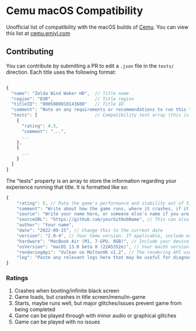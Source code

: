 # Cemu macOS Compatibility

Unofficial list of compatibility with the macOS builds of [Cemu](https://github.com/cemu-project/Cemu). You can view this list at [cemu.emiyl.com](https://cemu.emiyl.com/)

## Contributing

You can contribute by submitting a PR to edit a `.json` file in the `tests/` direction. Each title uses the following format:

```js

{
  "name": "Zelda Wind Waker HD",  // Title name
  "region": "EUR",                // Title region
  "titleID": "0005000010143600"   // Title ID
  "comment": "Note on any requirements or recommendations to run this title"
  "tests": [                      // Compatibility test array (this is covered below)
    {
      "rating": 4.5,
      "comment": "...",
      ...
    },
    {
      ...
    }
  ]
}
```

The "tests" property is an array to store the information regarding your experience running that title. It is formatted like so:

```js
{
    "rating": 5, // Rate the game's performance and stability out of 5, more information on this below
    "comment": "Write about how the game runs, where it crashes, if it performs well, if there are any unexpected glitches, etc.",
    "source": "Write your name here, or someone else's name if you are getting the information from somewhere else.",
    "sourceURL": "https://github.com/yourGitHubName", // This can also be a link to your own profile, or a link to where you got the information
    "author": "Your name",
    "date": "2022-09-25", // Change this to the current date
    "version": "2.0-4", // Your Cemu version. If applicable, include extra information such as the commit number
    "hardware": "MacBook Air (M1, 7-GPU, 8GB)", // Include your device and any properties relevant to performance
    "osVersion": "macOS 13.0 beta 8 (22A5352e)", // Your macOS version and build number
    "renderingApi": "Vulkan on MoltenVK v1.2", // The rendering API used when testing
    "log": "Paste any relevant logs here that may be useful for diagnosing issues"
}
```

### Ratings

1. Crashes when booting/infinite black screen
2. Game loads, but crashes in title screen/menu/in-game
3. Starts, maybe runs well, but major glitches/issues prevent game from being completed
4. Game can be played through with minor audio or graphical glitches
5. Game can be played with no issues
